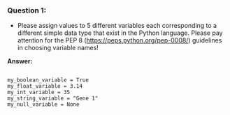 ### Question 1: 
- Please assign values to 5 different variables each corresponding to a different simple data type that exist in the Python language. Please pay attention for the PEP 8 (https://peps.python.org/pep-0008/) guidelines in choosing variable names!

**Answer:**

```

my_boolean_variable = True 
my_float_variable = 3.14
my_int_variable = 35
my_string_variable = "Gene 1"
my_null_variable = None

```
